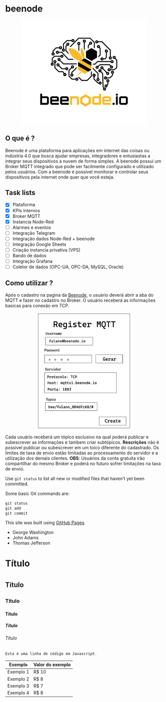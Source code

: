 # beenode
<div align="center">
<img src="https://github.com/beenodeio/beenode/blob/main/Imagens/Logo-beenode.io-1.png" width="400px" />
</div>

## O que é ?

Beenode é uma plataforma para aplicações em internet das coisas ou indústria 4.0 que busca ajudar empresas, integradores e entusiastas a integrar seus dispositivos a nuvem de forma simples.
A beenode possui um Broker MQTT integrado que pode ser facilmente configurado e utilizado pelos usuários.
Com a beenode é possível monitorar e controlar seus dispositivos pela internet onde quer que você esteja.

## Task lists

- [x] Plataforma
- [x] KPIs internos
- [x] Broker MQTT
- [x] Instancia Node-Red
- [ ] Alarmes e eventos
- [ ] Integração Telegram
- [ ] Integração dados Node-Red + beenode
- [ ] Integração Google Sheets
- [ ] Criação instancia privativa (VPS)
- [ ] Bando de dados
- [ ] Integração Grafana
- [ ] Coletor de dados (OPC-UA, OPC-DA, MySQL, Oracle)

## Como utilizar ?

Após o cadastro na pagina da [Beenode](http://beenode.io/Login), o usuário deverá abrir a aba do MQTT e fazer no cadastro no Broker.
O usuário receberá as informações basicas para conexão em TCP.

<div align="center">
<img src="https://github.com/beenodeio/beenode/blob/main/Imagens/MQTT_Beenode_V1.png" width="300px" />
</div>

Cada usuário receberá um tópico esclusivo na qual poderá publicar e subescrever as informações e tambem criar subtópicos.
**Rescrições** não é possivel publicar ou subescrever em um toíco diferente do cadastrado. Os limites de taxa de envio estão limitadas ao processamento do servidor e a utilização dos demais clientes. **OBS**: Usuários da conta gratuita irão compartilhar do mesmo Broker e poderá no futuro sofrer limitações na taxa de envio.




Use `git status` to list all new or modified files that haven't yet been committed.

Some basic Git commands are:
```
git status
git add
git commit
```

This site was built using [GitHub Pages](https://pages.github.com/).

- George Washington
- John Adams
- Thomas Jefferson

# Título <h1>
## Título <h2>
### Título <h3>
#### Título <h4>
##### Título <h5>
###### Título <h6>

~~~javascript
Esta é uma linha de código em Javascript.
~~~

  Exemplo   | Valor do exemplo
--------- | ------
Exemplo 1 | R$ 10
Exemplo 2 | R$ 8
Exemplo 3 | R$ 7
Exemplo 4 | R$ 8
